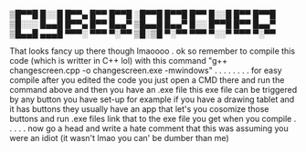 
▒█▀▀█ █░░█ █▀▀▄ █▀▀ █▀▀█ ░█▀▀█ █▀▀█ █▀▀ █░░█ █▀▀ █▀▀█ 
▒█░░░ █▄▄█ █▀▀▄ █▀▀ █▄▄▀ ▒█▄▄█ █▄▄▀ █░░ █▀▀█ █▀▀ █▄▄▀ 
▒█▄▄█ ▄▄▄█ ▀▀▀░ ▀▀▀ ▀░▀▀ ▒█░▒█ ▀░▀▀ ▀▀▀ ▀░░▀ ▀▀▀ ▀░▀▀





That looks fancy up there though lmaoooo
.
ok so remember to compile this code (which is writter in C++ lol) with this command "g++ changescreen.cpp -o changescreen.exe -mwindows"
.
.
.
.
.
.
.
.
for easy compile after you edited the code you just open a CMD there and run the command above and then you have an .exe file 
this exe file can be triggered by any button you have set-up for example if you have a drawing tablet and it has buttons
they usually have an app that let's you cosomize those buttons and run .exe files link that to the exe file you get when you compile
.
.
.
.
.
now go a head and write a hate comment that this was assuming you were an idiot (it wasn't lmao you can' be dumber than me)